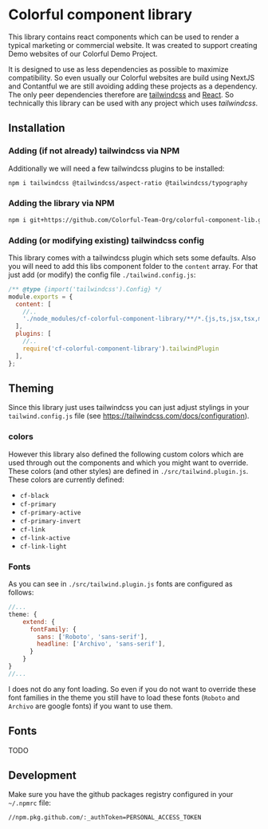 # Colorful component library

This library contains react components which can be used to render a typical marketing or commercial website. It was created to support creating Demo websites of our Colorful Demo Project.

It is designed to use as less dependencies as possible to maximize compatibility. So even usually our Colorful websites are build using NextJS and Contantful we are still avoiding adding these projects as a dependency. The only peer dependencies therefore are [tailwindcss](https://tailwindcss.com) and [React](https://react.dev). So technically this library can be used with any project which uses _tailwindcss_.

## Installation

### Adding (if not already) tailwindcss via NPM

Additionally we will need a few tailwindcss plugins to be installed:

```bash
npm i tailwindcss @tailwindcss/aspect-ratio @tailwindcss/typography
```

### Adding the library via NPM

```bash
npm i git+https://github.com/Colorful-Team-Org/colorful-component-lib.git 
```

### Adding (or modifying existing) tailwindcss config

This library comes with a tailwindcss plugin which sets some defaults. Also you will need to add this libs component folder to the `content` array. For that just add (or modify) the config file `./tailwind.config.js`:

```js
/** @type {import('tailwindcss').Config} */
module.exports = {
  content: [
    //..
    './node_modules/cf-colorful-component-library/**/*.{js,ts,jsx,tsx,mdx}',
  ],
  plugins: [
    //..
    require('cf-colorful-component-library').tailwindPlugin
  ],
};
```

## Theming

Since this library just uses tailwindcss you can just adjust stylings in your `tailwind.config.js` file (see https://tailwindcss.com/docs/configuration).

### colors

However this library also defined the following custom colors which are used through out the components and which you might want to override. These colors (and other styles) are defined in `./src/tailwind.plugin.js`. These colors are currently defined:

* `cf-black`
* `cf-primary`
* `cf-primary-active`
* `cf-primary-invert`
* `cf-link`
* `cf-link-active`
* `cf-link-light`

### Fonts

As you can see in `./src/tailwind.plugin.js` fonts are configured as follows:

```js
//...
theme: {
    extend: {
      fontFamily: {
        sans: ['Roboto', 'sans-serif'],
        headline: ['Archivo', 'sans-serif'],
      }
    }
}
//...
```

I does not do any font loading. So even if you do not want to override these font families in the theme you still have to load these fonts (`Roboto` and `Archivo` are google fonts) if you want to use them.



## Fonts

TODO

## Development
Make sure you have the github packages registry configured in your `~/.npmrc` file:

```
//npm.pkg.github.com/:_authToken=PERSONAL_ACCESS_TOKEN
```